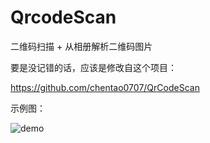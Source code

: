# QrcodeScan

二维码扫描 + 从相册解析二维码图片

要是没记错的话，应该是修改自这个项目：

<https://github.com/chentao0707/QrCodeScan>

示例图：

![demo](https://github.com/cashow/AndroidTricks/blob/master/QrcodeScan/demo.gif)
